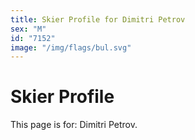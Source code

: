 ```yaml
---
title: Skier Profile for Dimitri Petrov
sex: "M"
id: "7152"
image: "/img/flags/bul.svg" 
---
```


# Skier Profile

This page is for: Dimitri Petrov.
    